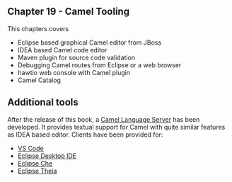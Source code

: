 Chapter 19 - Camel Tooling
--------------------------

This chapters covers

- Eclipse based graphical Camel editor from JBoss
- IDEA based Camel code editor
- Maven plugin for source code validation
- Debugging Camel routes from Eclipse or a web browser
- hawtio web console with Camel plugin
- Camel Catalog


## Additional tools

After the release of this book, a [Camel Language Server](https://github.com/camel-tooling/camel-language-server) has been developed. It provides textual support for Camel with quite similar features as IDEA based editor. Clients have been provided for:

- [VS Code](https://marketplace.visualstudio.com/items?itemName=camel-tooling.apache-camel-extension-pack)
- [Eclipse Desktop IDE](https://marketplace.eclipse.org/content/apache-camel-language-server)
- [Eclipse Che](https://github.com/camel-tooling/camel-lsp-client-che)
- [Eclipse Theia](https://github.com/camel-tooling/camel-lsp-client-theia)
